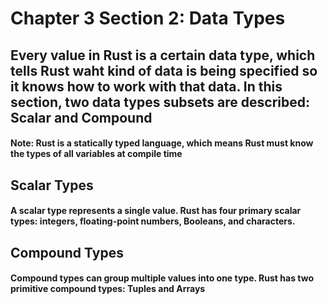# Chapter 3 Section 2: Data Types

## Every value in Rust is a certain data type, which tells Rust waht kind of data is being specified so it knows how to work with that data. In this section, two data types subsets are described: Scalar and Compound

#### Note: Rust is a statically typed language, which means Rust must know the types of all variables at compile time

## Scalar Types

#### A scalar type represents a single value. Rust has four primary scalar types: integers, floating-point numbers, Booleans, and characters.

## Compound Types

#### Compound types can group multiple values into one type. Rust has two primitive compound types: Tuples and Arrays
